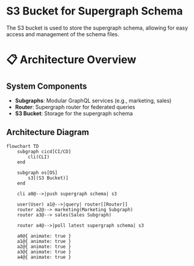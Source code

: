 # S3 Bucket for Supergraph Schema

The S3 bucket is used to store the supergraph schema, allowing for easy access and management of the schema files.

# 📋 Architecture Overview

## System Components

- **Subgraphs**: Modular GraphQL services (e.g., marketing, sales)
- **Router**: Supergraph router for federated queries
- **S3 Bucket**: Storage for the supergraph schema

## Architecture Diagram

```mermaid
flowchart TD
    subgraph cicd[CI/CD]
        cli(CLI)
    end

    subgraph os[OS]
        s3[(S3 Bucket)]
    end

    cli a0@-->|push supergraph schema| s3

    user(User) a1@-->|query| router[[Router]]
    router a2@--> marketing(Marketing Subgraph)
    router a3@--> sales(Sales Subgraph)

    router a4@-->|poll latest supergraph schema| s3

    a0@{ animate: true }
    a1@{ animate: true }
    a2@{ animate: true }
    a3@{ animate: true }
    a4@{ animate: true }
```
